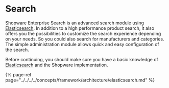 # Search

Shopware Enterprise Search is an advanced search module using [Elasticsearch](../../../../concepts/framework/architecture/elasticsearch-concept.md). In addition to a high performance product search, it also offers you the possibilities to customize the search experience depending on your needs. So you could also search for manufacturers and categories. The simple administration module allows quick and easy configuration of the search.

Before continuing, you should make sure you have a basic knowledge of [Elasticsearch](https://www.elastic.co/guide/en/elasticsearch/reference/7.10/index.html) and the Shopware implementation.

{% page-ref page="../../../../concepts/framework/architecture/elasticsearch.md" %}

